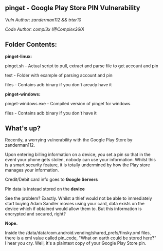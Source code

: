 pinget - Google Play Store PIN Vulnerability
----------------------------------------------

*Vuln Author: zanderman112 && trter10*

*Code Author: compl3x (@Complex360)*

Folder Contents:
----------------------------------------------

**pinget-linux:**

pinget.sh - Actual script to pull, extract and parse file to get account and pin

test - Folder with example of parsing account and pin

files - Contains adb binary if you don't aready have it

**pinget-windows:**

pinget-windows.exe - Compiled version of pinget for windows

files - Contains adb binary if you don't have it

What's up?
----------------------------------------------

Recently, a worrying vulnerability with the Google Play Store by zanderman112.

Upon entering billing information on a device, you set a pin so that in the event your phone gets stolen, nobody can use your information. Whilst this is a smart security feature, it is totally undermined by how the Play store manages your information.

Credit/Debit card info goes to **Google Servers**

Pin data is instead stored on the **device**

See the problem? Exactly. Whilst a thief would not be able to immediately start buying Adam Sandler movies using your card, data exists on the device which if obtained would allow them to. But this information is encrypted and secured, right?

**Nope.**

Inside the /data/data/com.android.vending/shared_prefs/finsky.xml files, there is a xml value called pin_code, "What on earth could be stored here?" I hear you cry. Well, it's a plaintext copy of your Google Play Store pin.

